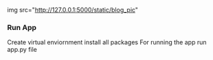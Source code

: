 img src="http://127.0.0.1:5000/static/blog_pic"


### Run App
Create virtual enviornment 
install all packages
For running the app run app.py file

